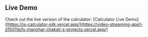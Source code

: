 ## Live Demo
Check out the live version of the calculator: [Calculator Live Demo]([https://js-calculator-silk.vercel.app/](https://video-streaming-app1-2f507dsfs-manohar-chakali-s-projects.vercel.app/)


